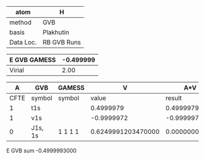 <div id="table1">

| atom      | H           |
| --------- | ----------- |
| method    | GVB         |
| basis     | Plakhutin   |
| Data Loc. | RB GVB Runs |

</div>

<div id="table2">

| E GVB GAMESS | -0.499999 |
| ------------ | --------- |
| Virial       | 2.00      |

</div>

<div id="table3">

| A    | GVB     | GAMESS  | V                  | A\*V          |
| ---- | ------- | ------- | ------------------ | ------------- |
| CFTE | symbol  | symbol  | value              | result        |
| 1    | t1s     |         | 0.4999979          | 0.4999979000  |
| 1    | v1s     |         | -0.9999972         | -0.9999972000 |
| 0    | J1s, 1s | 1 1 1 1 | 0.6249991203470000 | 0.0000000000  |

</div>

<div id="table4">

E GVB sum -0.4999993000

</div>
